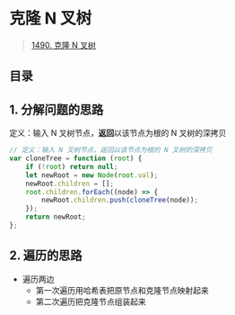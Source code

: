 
# 克隆 N 叉树



> [1490. 克隆 N 叉树](https://leetcode.cn/problems/clone-n-ary-tree/)


## 目录
<!-- toc -->
 ## 1. 分解问题的思路 

定义：输入 N 叉树节点，**返回**以该节点为根的 N 叉树的深拷贝

```javascript hl:1
// 定义：输入 N 叉树节点，返回以该节点为根的 N 叉树的深拷贝
var cloneTree = function (root) {
    if (!root) return null;
    let newRoot = new Node(root.val);
    newRoot.children = [];
    root.children.forEach((node) => {
        newRoot.children.push(cloneTree(node));
    });
    return newRoot;
};
```

## 2. 遍历的思路

- 遍历两边
	- 第一次遍历用哈希表把原节点和克隆节点映射起来
	- 第二次遍历把克隆节点组装起来